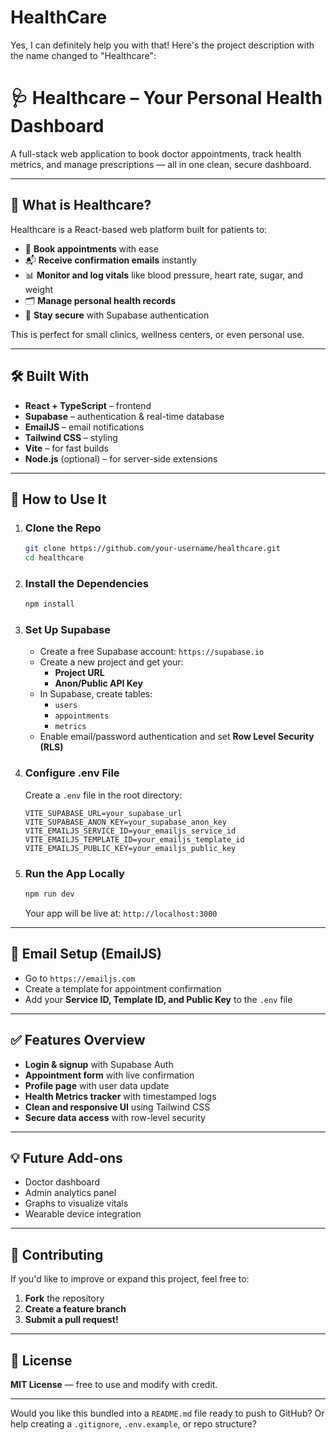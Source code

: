 # HealthCare
Yes, I can definitely help you with that\! Here's the project description with the name changed to "Healthcare":

# 🩺 Healthcare – Your Personal Health Dashboard

A full-stack web application to book doctor appointments, track health metrics, and manage prescriptions — all in one clean, secure dashboard.

-----

## 🌟 What is Healthcare?

Healthcare is a React-based web platform built for patients to:

  * 📅 **Book appointments** with ease
  * 📬 **Receive confirmation emails** instantly
  * 📊 **Monitor and log vitals** like blood pressure, heart rate, sugar, and weight
  * 🗂 **Manage personal health records**
  * 🔐 **Stay secure** with Supabase authentication

This is perfect for small clinics, wellness centers, or even personal use.

-----

## 🛠 Built With

  * **React + TypeScript** – frontend
  * **Supabase** – authentication & real-time database
  * **EmailJS** – email notifications
  * **Tailwind CSS** – styling
  * **Vite** – for fast builds
  * **Node.js** (optional) – for server-side extensions

-----

## 🚀 How to Use It

1.  ### Clone the Repo

    ```bash
    git clone https://github.com/your-username/healthcare.git
    cd healthcare
    ```

2.  ### Install the Dependencies

    ```bash
    npm install
    ```

3.  ### Set Up Supabase

      * Create a free Supabase account: `https://supabase.io`
      * Create a new project and get your:
          * **Project URL**
          * **Anon/Public API Key**
      * In Supabase, create tables:
          * `users`
          * `appointments`
          * `metrics`
      * Enable email/password authentication and set **Row Level Security (RLS)**

4.  ### Configure .env File

    Create a `.env` file in the root directory:

    ```
    VITE_SUPABASE_URL=your_supabase_url
    VITE_SUPABASE_ANON_KEY=your_supabase_anon_key
    VITE_EMAILJS_SERVICE_ID=your_emailjs_service_id
    VITE_EMAILJS_TEMPLATE_ID=your_emailjs_template_id
    VITE_EMAILJS_PUBLIC_KEY=your_emailjs_public_key
    ```

5.  ### Run the App Locally

    ```bash
    npm run dev
    ```

    Your app will be live at: `http://localhost:3000`

-----

## 📧 Email Setup (EmailJS)

  * Go to `https://emailjs.com`
  * Create a template for appointment confirmation
  * Add your **Service ID, Template ID, and Public Key** to the `.env` file

-----

## ✅ Features Overview

  * **Login & signup** with Supabase Auth
  * **Appointment form** with live confirmation
  * **Profile page** with user data update
  * **Health Metrics tracker** with timestamped logs
  * **Clean and responsive UI** using Tailwind CSS
  * **Secure data access** with row-level security

-----

## 💡 Future Add-ons

  * Doctor dashboard
  * Admin analytics panel
  * Graphs to visualize vitals
  * Wearable device integration

-----

## 🤝 Contributing

If you'd like to improve or expand this project, feel free to:

1.  **Fork** the repository
2.  **Create a feature branch**
3.  **Submit a pull request\!**

-----

## 📜 License

**MIT License** — free to use and modify with credit.

-----

Would you like this bundled into a `README.md` file ready to push to GitHub? Or help creating a `.gitignore`, `.env.example`, or repo structure?
